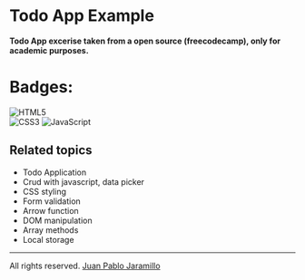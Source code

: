 # Todo App Example
**Todo App excerise taken from a open source (freecodecamp), only for academic purposes.**
# Badges: 
![HTML5](https://img.shields.io/badge/html5-%23E34F26.svg?style=for-the-badge&logo=html5&logoColor=white)  
![CSS3](https://img.shields.io/badge/css3-%231572B6.svg?style=for-the-badge&logo=css3&logoColor=white)
![JavaScript](https://img.shields.io/badge/javascript-%23323330.svg?style=for-the-badge&logo=javascript&logoColor=%23F7DF1E)
## Related topics
* Todo Application  
* Crud with javascript, data picker
* CSS styling
* Form validation 
* Arrow function
* DOM manipulation
* Array methods
* Local storage
*** 
All rights reserved. [Juan Pablo Jaramillo](https://github.com/HotSauce96)
